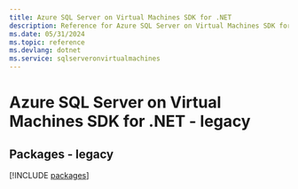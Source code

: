 ```yaml
---
title: Azure SQL Server on Virtual Machines SDK for .NET
description: Reference for Azure SQL Server on Virtual Machines SDK for .NET
ms.date: 05/31/2024
ms.topic: reference
ms.devlang: dotnet
ms.service: sqlserveronvirtualmachines
---
```

# Azure SQL Server on Virtual Machines SDK for .NET - legacy
## Packages - legacy
[!INCLUDE [packages](sql-server-on-virtual-machines-index.md)]